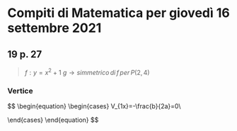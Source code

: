 # Compiti di Matematica per giovedì 16 settembre 2021

## 19 p. 27

> $f:y=x^2+1$
> $g\to simmetrico\,di\,f\,per\,P(2,4)$

### Vertice

$$
\begin{equation}
 \begin{cases} 
 V_{1x}=-\frac{b}{2a}=0\\
 
 \end{cases} 
 \end{equation}
$$


<!--stackedit_data:
eyJoaXN0b3J5IjpbLTE1OTM5ODI1MzQsLTIwODg3NDY2MTJdfQ
==
-->